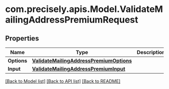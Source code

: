 
# com.precisely.apis.Model.ValidateMailingAddressPremiumRequest

## Properties

Name | Type | Description | Notes
------------ | ------------- | ------------- | -------------
**Options** | [**ValidateMailingAddressPremiumOptions**](ValidateMailingAddressPremiumOptions.md) |  | [optional] 
**Input** | [**ValidateMailingAddressPremiumInput**](ValidateMailingAddressPremiumInput.md) |  | [optional] 

[[Back to Model list]](../README.md#documentation-for-models)
[[Back to API list]](../README.md#documentation-for-api-endpoints)
[[Back to README]](../README.md)

